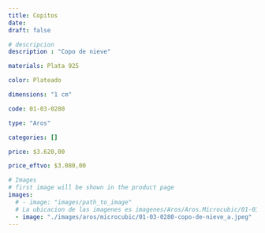 ```yaml
---
title: Copitos
date: 
draft: false

# descripcion
description : "Copo de nieve"

materials: Plata 925

color: Plateado

dimensions: "1 cm"

code: 01-03-0280

type: "Aros"

categories: []

price: $3.620,00

price_eftvo: $3.080,00

# Images
# first image will be shown in the product page
images:
  # - image: "images/path_to_image"
  # La ubicacion de las imagenes es imagenes/Aros/Aros.Microcubic/01-03-0280-copitos
  - image: "./images/aros/microcubic/01-03-0280-copo-de-nieve_a.jpeg"
---
```

